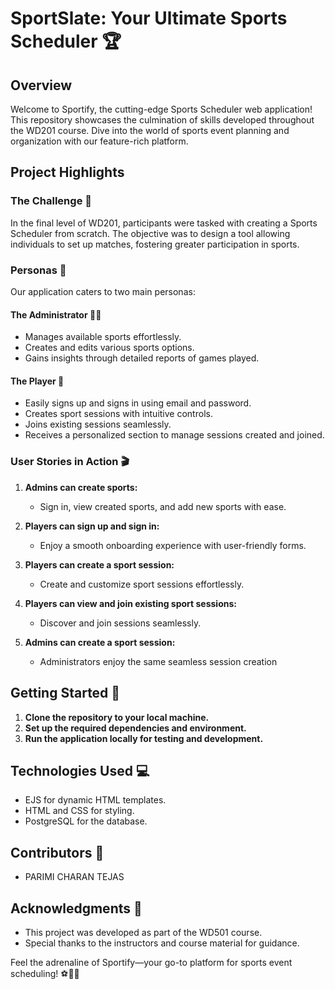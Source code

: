 # SportSlate: Your Ultimate Sports Scheduler 🏆

## Overview

Welcome to Sportify, the cutting-edge Sports Scheduler web application! This repository showcases the culmination of skills developed throughout the WD201 course. Dive into the world of sports event planning and organization with our feature-rich platform.

## Project Highlights

### The Challenge 🌟

In the final level of WD201, participants were tasked with creating a Sports Scheduler from scratch. The objective was to design a tool allowing individuals to set up matches, fostering greater participation in sports.

### Personas 🚀

Our application caters to two main personas:

#### The Administrator 🧑‍💼
- Manages available sports effortlessly.
- Creates and edits various sports options.
- Gains insights through detailed reports of games played.

#### The Player 🏅
- Easily signs up and signs in using email and password.
- Creates sport sessions with intuitive controls.
- Joins existing sessions seamlessly.
- Receives a personalized section to manage sessions created and joined.

### User Stories in Action 🎬

1. **Admins can create sports:**
   - Sign in, view created sports, and add new sports with ease.

2. **Players can sign up and sign in:**
   - Enjoy a smooth onboarding experience with user-friendly forms.

3. **Players can create a sport session:**
   - Create and customize sport sessions effortlessly.

4. **Players can view and join existing sport sessions:**
   - Discover and join sessions seamlessly.

5. **Admins can create a sport session:**
   - Administrators enjoy the same seamless session creation

## Getting Started 🚀

1. **Clone the repository to your local machine.**
2. **Set up the required dependencies and environment.**
3. **Run the application locally for testing and development.**

## Technologies Used 💻

- EJS for dynamic HTML templates.
- HTML and CSS for styling.
- PostgreSQL for the database.

## Contributors 🤝

- PARIMI CHARAN TEJAS

## Acknowledgments 🙌

- This project was developed as part of the WD501 course.
- Special thanks to the instructors and course material for guidance.

Feel the adrenaline of Sportify—your go-to platform for sports event scheduling! ⚽🏀🎾
